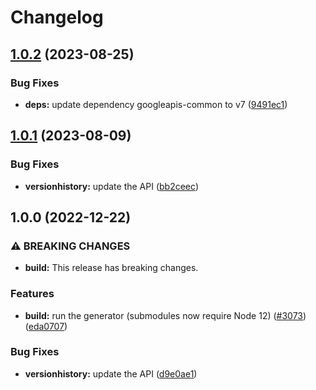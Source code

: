 # Changelog

## [1.0.2](https://github.com/googleapis/google-api-nodejs-client/compare/versionhistory-v1.0.1...versionhistory-v1.0.2) (2023-08-25)


### Bug Fixes

* **deps:** update dependency googleapis-common to v7 ([9491ec1](https://github.com/googleapis/google-api-nodejs-client/commit/9491ec1cdc3c413e7d73edcfcd59cf5c28a7c855))

## [1.0.1](https://github.com/googleapis/google-api-nodejs-client/compare/versionhistory-v1.0.0...versionhistory-v1.0.1) (2023-08-09)


### Bug Fixes

* **versionhistory:** update the API ([bb2ceec](https://github.com/googleapis/google-api-nodejs-client/commit/bb2ceec5dd62d77d3f98a31123a15fc3e00965b5))

## 1.0.0 (2022-12-22)


### ⚠ BREAKING CHANGES

* **build:** This release has breaking changes.

### Features

* **build:** run the generator (submodules now require Node 12) ([#3073](https://github.com/googleapis/google-api-nodejs-client/issues/3073)) ([eda0707](https://github.com/googleapis/google-api-nodejs-client/commit/eda07079dadab46a80b6f9ede618f4f43030169e))


### Bug Fixes

* **versionhistory:** update the API ([d9e0ae1](https://github.com/googleapis/google-api-nodejs-client/commit/d9e0ae16c47bd29c9777cb53166fe947b6db5f93))
